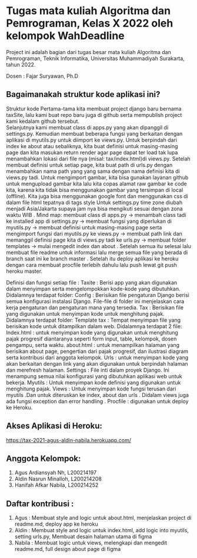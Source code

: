 # Tugas mata kuliah Algoritma dan Pemrograman, Kelas X 2022 oleh kelompok WahDeadline
 
Project ini adalah bagian dari tugas besar mata kuliah Algoritma dan Pemrograman, Teknik Informatika, Universitas Muhammadiyah Surakarta, tahun 2022.
 
Dosen : Fajar Suryawan, Ph.D
 
## Bagaimanakah struktur kode aplikasi ini?
Struktur kode
Pertama-tama kita membuat project django baru bernama taxSite, lalu kami buat repo baru juga di github serta mempublish project kami kedalam github tersebut.  
Selanjutnya kami membuat class di apps.py yang akan dipanggil di settings.py. Kemudian membuat beberapa fungsi yang berkaitan dengan aplikasi di myutils.py untuk diimport ke views.py.
Untuk berpindah dari index ke about atau sebaliknya, kita buat definisi untuk masing-masing page dan kita masukan return render agar page dapat ter load tak lupa menambahkan lokasi dari file nya (misal: tax/index.html)di views.py. Setelah membuat definisi untuk setiap page, kita buat path di urls.py dengan menambahkan nama path yang yang sama dengan nama definisi kita di views.py tadi.
Untuk mengimport gambar, kita bisa gunakan layanan github untuk mengupload gambar kita lalu kita copas alamat raw gambar ke code kita, karena kita tidak bisa menggunakan gambar yang tersimpan di local (offline). Kita juga bisa menggunakan google font dan menggunakan css di dalam file html tepatnya di tags style
Untuk settings.py time zone diubah menjadi Asia/Jakarta supaya jam nya bisa mengikuti sesuai dengan zona waktu WIB .
 Mind map:
    membuat class di apps.py → menambah class tadi ke installed app di settings.py → membuat fungsi yang diperlukan di myutils.py → membuat definisi untuk masing-masing page serta mengimport fungsi dari myutils.py ke views.py → membuat path link dan memanggil definisi page kita di views.py tadi ke urls.py → membuat folder templates → mulai mengedit index dan about .
Setelah semua itu selesai lalu membuat file readme untuk informasi lalu merge semua file yang berada di branch saat ini ke branch master . Setelah itu deploy aplikasi ke heroku dengan cara membuat procfile terlebih dahulu lalu push lewat git push heroku master.
 
Definisi dan fungsi setiap file :
Taxite		: Berisi app yang akan digunakan dalam menyimpan serta mengelompokkan kode-kode yang dibutuhkan. Didalamnya terdapat folder:
Config 		: Berisikan file pengaturan Django berisi semua konfigurasi instalasi Django. File-file di folder ini menjelaskan cara kerja pengaturan dan pengaturan mana yang tersedia.
Tax		    : Berisikan file yang digunakan untuk menyimpan kode untuk menghitung pajak. Didalamnya terdapat folder:
Template tax	: Tempat menyimpan file yang berisikan kode untuk ditampilkan dalam web. Didalamnya terdapat 2 file:
Index.html : untuk menyimpan kode yang digunakan  untuk menghitung pajak progresif diantaranya seperti form input, table, kelompok, dosen pengampu, serta waktu.
about.html : untuk menampilkan halaman yang berisikan about page, pengertian dari pajak progresif, dan ilustrasi diagram serta kontribusi dari anggota kelompok.
Urls	    : untuk menyimpan kode yang akan berkaitan dengan link yang akan digunakan untuk berpindah halaman dan merefresh halaman.
Settings	: File inti dalam proyek Django. Ini menampung semua nilai konfigurasi yang dibutuhkan aplikasi web untuk bekerja.
Myutils   	: Untuk menyimpan kode definisi yang digunakan untuk menghitung pajak.
Views 		: Untuk menyimpan kode fungsi terusan dari myutils .Dan untuk diteruskan ke index, about dan urls . Didalam views juga ada fungsi exception dan error handling .
Procfile  	: digunakan untuk deploy ke Heroku. 

## Akses Aplikasi di Heroku: 
https://tax-2021-agus-aldin-nabila.herokuapp.com/
 
## Anggota Kelompok:
1. Agus Ardiansyah Nh, L200214197
2. Aldin Nasrun Minalloh, L200214208
3. Hanifah Afkar Nabila, L200214252
 
## Daftar kontribusi :
1. Agus  	: Membuat style and logic untuk about.html, menjelaskan project di readme.md, deploy app ke heroku
2. Aldin	: Membuat style and logic untuk index.html, add logic into myutils, setting urls.py, Membuat desain halaman utama di figma
3. Nabila	: Membuat logic untuk views, melengkapi dan mengedit readme.md, full design about page di figma
